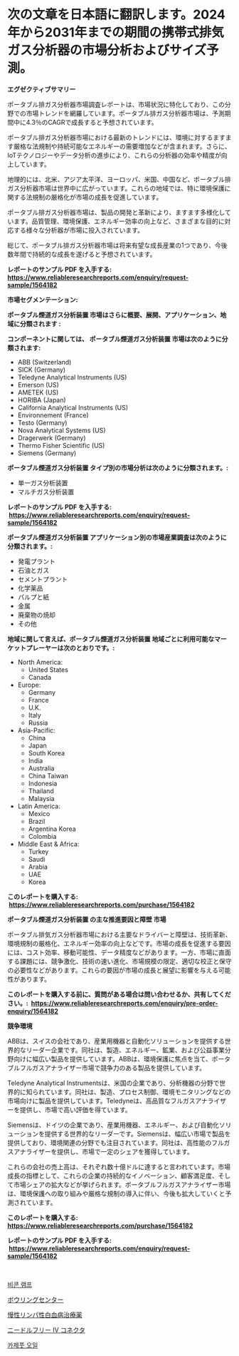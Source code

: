 <p><h1>次の文章を日本語に翻訳します。2024年から2031年までの期間の携帯式排気ガス分析器の市場分析およびサイズ予測。</h1></p><p><strong>エグゼクティブサマリー</strong></p>
<p><p>ポータブル排ガス分析器市場調査レポートは、市場状況に特化しており、この分野での市場トレンドを網羅しています。ポータブル排ガス分析器市場は、予測期間中に4.3％のCAGRで成長すると予想されています。</p><p>ポータブル排ガス分析器市場における最新のトレンドには、環境に対するますます厳格な法規制や持続可能なエネルギーの需要増加などが含まれます。さらに、IoTテクノロジーやデータ分析の進歩により、これらの分析器の効率や精度が向上しています。</p><p>地理的には、北米、アジア太平洋、ヨーロッパ、米国、中国など、ポータブル排ガス分析器市場は世界中に広がっています。これらの地域では、特に環境保護に関する法規制の厳格化が市場の成長を促進しています。</p><p>ポータブル排ガス分析器市場は、製品の開発と革新により、ますます多様化しています。品質管理、環境保護、エネルギー効率の向上など、さまざまな目的に対応する様々な分析器が市場に投入されています。</p><p>総じて、ポータブル排ガス分析器市場は将来有望な成長産業の1つであり、今後数年間で持続的な成長を遂げると予想されています。</p></p>
<p><strong>レポートのサンプル PDF を入手する: <a href="https://www.reliableresearchreports.com/enquiry/request-sample/1564182">https://www.reliableresearchreports.com/enquiry/request-sample/1564182</a></strong></p>
<p><strong>市場セグメンテーション:</strong></p>
<p><strong> ポータブル煙道ガス分析装置 市場はさらに概要、展開、アプリケーション、地域に分類されます :</strong></p>
<p><strong>コンポーネントに関しては、 ポータブル煙道ガス分析装置 市場は次のように分類されます: &nbsp;</strong></p>
<p><ul><li>ABB (Switzerland)</li><li>SICK (Germany)</li><li>Teledyne Analytical Instruments (US)</li><li>Emerson (US)</li><li>AMETEK (US)</li><li>HORIBA (Japan)</li><li>California Analytical Instruments (US)</li><li>Environnement (France)</li><li>Testo (Germany)</li><li>Nova Analytical Systems (US)</li><li>Dragerwerk (Germany)</li><li>Thermo Fisher Scientific (US)</li><li>Siemens (Germany)</li></ul></p>
<p><strong> ポータブル煙道ガス分析装置 タイプ別の市場分析は次のように分類されます。:</strong></p>
<p><ul><li>単一ガス分析装置</li><li>マルチガス分析装置</li></ul></p>
<p><strong>レポートのサンプル PDF を入手する: &nbsp;<a href="https://www.reliableresearchreports.com/enquiry/request-sample/1564182">https://www.reliableresearchreports.com/enquiry/request-sample/1564182</a></strong></p>
<p><strong> ポータブル煙道ガス分析装置 アプリケーション別の市場産業調査は次のように分類されます。:</strong></p>
<p><ul><li>発電プラント</li><li>石油とガス</li><li>セメントプラント</li><li>化学薬品</li><li>パルプと紙</li><li>金属</li><li>廃棄物の焼却</li><li>その他</li></ul></p>
<p><strong>地域に関して言えば、ポータブル煙道ガス分析装置 地域ごとに利用可能なマーケットプレーヤーは次のとおりです。:</strong></p>
<p><ul>
    <li>
        North America:
        <ul>
            <li>United States</li>
            <li>Canada</li>
        </ul>
    </li>
    <li>
        Europe:
        <ul>
            <li>Germany</li>
            <li>France</li>
            <li>U.K.</li>
            <li>Italy</li>
            <li>Russia</li>
        </ul>
    </li>
    <li>
        Asia-Pacific:
        <ul>
            <li>China</li>
            <li>Japan</li>
            <li>South Korea</li>
            <li>India</li>
            <li>Australia</li>
            <li>China Taiwan</li>
            <li>Indonesia</li>
            <li>Thailand</li>
            <li>Malaysia</li>
        </ul>
    </li>
    <li>
        Latin America:
        <ul>
            <li>Mexico</li>
            <li>Brazil</li>
            <li>Argentina Korea</li>
            <li>Colombia</li>
        </ul>
    </li>
    <li>
        Middle East & Africa:
        <ul>
            <li>Turkey</li>
            <li>Saudi</li>
            <li>Arabia</li>
            <li>UAE</li>
            <li>Korea</li>
        </ul>
    </li>
    </ul></p>
<p><strong>このレポートを購入する: &nbsp;<a href="https://www.reliableresearchreports.com/purchase/1564182">https://www.reliableresearchreports.com/purchase/1564182</a></strong></p>
<p><strong>ポータブル煙道ガス分析装置 の主な推進要因と障壁 市場</strong></p>
<p><p>ポータブル排気ガス分析器市場における主要なドライバーと障壁は、技術革新、環境規制の厳格化、エネルギー効率の向上などです。市場の成長を促進する要因には、コスト効率、移動可能性、データ精度などがあります。一方、市場に直面する課題には、競争激化、技術の速い進化、市場規模の限定、適切な校正と保守の必要性などがあります。これらの要因が市場の成長と展望に影響を与える可能性があります。</p></p>
<p><strong>このレポートを購入する前に、質問がある場合は問い合わせるか、共有してください。:&nbsp; <a href="https://www.reliableresearchreports.com/enquiry/pre-order-enquiry/1564182">https://www.reliableresearchreports.com/enquiry/pre-order-enquiry/1564182</a></strong></p>
<p><strong>競争環境</strong></p>
<p><p>ABBは、スイスの会社であり、産業用機器と自動化ソリューションを提供する世界的なリーダー企業です。同社は、製造、エネルギー、鉱業、および公益事業分野向けに幅広い製品を提供しています。ABBは、環境保護に焦点を当て、ポータブルフルガスアナライザー市場で競争力のある製品を提供しています。</p><p>Teledyne Analytical Instrumentsは、米国の企業であり、分析機器の分野で世界的に知られています。同社は、製造、プロセス制御、環境モニタリングなどの市場向けに製品を提供しています。Teledyneは、高品質なフルガスアナライザーを提供し、市場で高い評価を得ています。</p><p>Siemensは、ドイツの企業であり、産業用機器、エネルギー、および自動化ソリューションを提供する世界的なリーダーです。Siemensは、幅広い市場で製品を提供しており、環境関連の分野でも注目されています。同社は、高性能のフルガスアナライザーを提供し、市場で一定のシェアを獲得しています。</p><p>これらの会社の売上高は、それぞれ数十億ドルに達すると言われています。市場成長の指標として、これらの企業の持続的なイノベーション、顧客満足度、そして市場シェアの拡大などが挙げられます。ポータブルフルガスアナライザー市場は、環境保護への取り組みや厳格な規制の導入に伴い、今後も拡大していくと予測されています。</p></p>
<p><strong>このレポートを購入する: &nbsp; <a href="https://www.reliableresearchreports.com/purchase/1564182">https://www.reliableresearchreports.com/purchase/1564182</a></strong></p>
<p><strong>レポートのサンプル PDF を入手する: &nbsp;<a href="https://www.reliableresearchreports.com/enquiry/request-sample/1564182">https://www.reliableresearchreports.com/enquiry/request-sample/1564182</a></strong><strong></strong></p>
<p>&nbsp;</p>
<p><p><a href="https://medium.com/@earlfeffersj/%EB%B0%A9%ED%95%B4%EB%93%B1-%EC%8B%9C%EC%9E%A5-%EC%84%B1%EA%B3%B5%EC%A0%81%EC%9D%B8-%EB%B9%84%EC%A6%88%EB%8B%88%EC%8A%A4-%EC%A0%84%EB%9E%B5%EC%9D%84-%EC%9C%84%ED%95%9C-%ED%95%B5%EC%8B%AC-2031%EB%85%84%EA%B9%8C%EC%A7%80%EC%9D%98-%EC%98%88%EC%B8%A1-bb675fb3d582">비콘 램프</a></p><p><a href="https://medium.com/@rylanaufman56456/%E3%83%9C%E3%82%A6%E3%83%AA%E3%83%B3%E3%82%B0%E3%82%BB%E3%83%B3%E3%82%BF%E3%83%BC%E5%B8%82%E5%A0%B4%E3%81%AE%E3%83%88%E3%83%AC%E3%83%B3%E3%83%89%E3%81%A8%E5%B8%82%E5%A0%B4%E5%88%86%E6%9E%90%E3%81%AF-2024%E5%B9%B4%E3%81%8B%E3%82%892031%E5%B9%B4%E3%81%BE%E3%81%A7%E3%81%AE%E6%9C%9F%E9%96%93%E3%81%AB%E4%BA%88%E6%B8%AC%E3%81%95%E3%82%8C%E3%81%A6%E3%81%84%E3%81%BE%E3%81%99-1683d26542be">ボウリングセンター</a></p><p><a href="https://medium.com/@kamdeall7845/%E6%85%A2%E6%80%A7%E3%83%AA%E3%83%B3%E3%83%91%E6%80%A7%E7%99%BD%E8%A1%80%E7%97%85%E6%B2%BB%E7%99%82%E8%96%AC%E3%81%AE%E5%B8%82%E5%A0%B4%E8%A6%8F%E6%A8%A1%E3%81%AF-%E3%82%B0%E3%83%AD%E3%83%BC%E3%83%90%E3%83%AB%E7%94%A3%E6%A5%AD%E3%81%AE%E6%9C%80%E9%81%A9%E3%81%AA%E3%83%9E%E3%83%BC%E3%82%B1%E3%83%86%E3%82%A3%E3%83%B3%E3%82%B0%E3%83%81%E3%83%A3%E3%83%B3%E3%83%8D%E3%83%AB%E3%82%92%E6%98%8E%E3%82%89%E3%81%8B%E3%81%AB%E3%81%97%E3%81%BE%E3%81%99-239b3f5dbb97">慢性リンパ性白血病治療薬</a></p><p><a href="https://github.com/zoetazuur/Market-Research-Report-List-1/blob/main/62697126331.md">ニードルフリー IV コネクタ</a></p><p><a href="https://medium.com/@flower89678/%EC%B9%B4%EC%A6%88%ED%91%B8%ED%8A%B8-%EC%98%A4%EC%9D%BC-%EC%8B%9C%EC%9E%A5-%EA%B7%9C%EB%AA%A8%EB%8A%94-%EA%B8%80%EB%A1%9C%EB%B2%8C-%EC%82%B0%EC%97%85%EC%97%90%EC%84%9C-%EA%B0%80%EC%9E%A5-%EC%A2%8B%EC%9D%80-%EB%A7%88%EC%BC%80%ED%8C%85-%EC%B1%84%EB%84%90%EC%9D%84-%EB%B3%B4%EC%97%AC%EC%A4%8D%EB%8B%88%EB%8B%A4-5e64018b36d1">카제풋 오일</a></p></p>